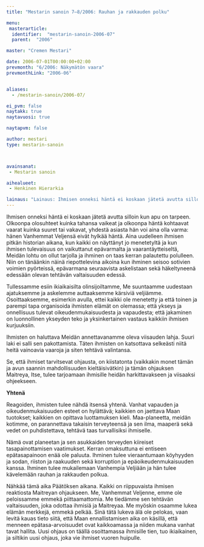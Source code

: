 ```yaml
---
title: "Mestarin sanoin 7–8/2006: Rauhan ja rakkauden polku"

menu:
 masterarticle:
  identifier:  "mestarin-sanoin-2006-07"
  parent:  "2006"

master: "Cremen Mestari"

date: 2006-07-01T00:00:00+02:00
prevmonth: "6/2006: Näkymätön vaara"
prevmonthLink: "2006-06"


aliases:
  - /mestarin-sanoin/2006-07/

ei_pvm: false
naytakk: true
naytavuosi: true

naytapvm: false

author: mestari
type: mestarin-sanoin



avainsanat:
 - Mestarin sanoin

aihealueet:
 - Henkinen Hierarkia

lainaus: "Lainaus: Ihmisen onneksi häntä ei koskaan jätetä avutta silloin kun apu on tarpeen. Olkoonpa olosuhteet kuinka tahansa vaikeat ja olkoonpa häntä kohtaavat vaarat kuinka suuret tai vakavat, yhdestä asiasta hän voi aina olla varma: hänen Vanhemmat Veljensä eivät hylkää häntä."
---
```

<p>Ihmisen onneksi häntä ei koskaan jätetä avutta silloin kun apu on tarpeen. Olkoonpa olosuhteet kuinka tahansa vaikeat ja olkoonpa häntä kohtaavat vaarat kuinka suuret tai vakavat, yhdestä asiasta hän voi aina olla varma: hänen Vanhemmat Veljensä eivät hylkää häntä. Aina uudelleen ihmisen pitkän historian aikana, kun kaikki on näyttänyt jo menetetyltä ja kun ihmisen tulevaisuus on vaikuttanut epävarmalta ja vaarantäytteiseltä, Meidän lohtu on ollut tarjolla ja ihminen on taas kerran palautettu polulleen. Niin on tänäänkin näinä riepottelevina aikoina kun ihminen seisoo sotivien voimien pyörteissä, epävarmana seuraavista askelistaan sekä häkeltyneenä edessään olevan tehtävän valtaisuuden edessä.</p>
<p>Tullessamme esiin ikiaikaisilta olinsijoiltamme, Me suuntaamme uudestaan ajatuksemme ja askelemme auttaaksemme kärsiviä veljiämme. Osoittaaksemme, esimerkin avulla, ettei kaikki ole menetetty ja että toinen ja parempi tapa organisoida ihmisten elämät on olemassa; että ykseys ja onnellisuus tulevat oikeudenmukaisuudesta ja vapaudesta; että jakaminen on luonnollinen ykseyden teko ja yksinkertainen vastaus kaikkiin ihmisen kurjuuksiin.</p>
<p>Ihmisten on haluttava Meidän annettavanamme oleva viisauden lahja. Suuri laki ei salli sen pakottamista. Täten ihmisten on katsottava selkeästi niitä heitä vainoavia vaaroja ja siten tehtävä valintansa.</p>
<p>Se, että ihmiset tarvitsevat ohjausta, on kiistatonta (vaikkakin monet tämän ja avun saannin mahdollisuuden kieltäisivätkin) ja tämän ohjauksen Maitreya, Itse, tulee tarjoamaan ihmisille heidän harkittavakseen ja viisaaksi ohjeekseen.</p>
<p><strong>Yhtenä</strong></p>
<p>Reagoiden, ihmisten tulee nähdä itsensä yhtenä. Vanhat vapauden ja oikeudenmukaisuuden esteet on hylättävä; kaikkien on jaettava Maan tuotokset; kaikkien on opittava luottamuksen kieli. Maa-planeetta, meidän kotimme, on parannettava takaisin terveyteensä ja sen ilma, maaperä sekä vedet on puhdistettava, tehtävä taas turvallisiksi ihmiselle.</p>
<p>Nämä ovat planeetan ja sen asukkaiden terveyden kiireiset tasapainottamisen vaatimukset. Kerran omaksuttuna ei entiseen epätasapainoon enää ole paluuta. Ihminen tulee vieraantumaan köyhyyden ja sodan, riiston ja raakuuden sekä korruption ja epäoikeudenmukaisuuden kanssa. Ihminen tulee mukailemaan Vanhempia Veljiään ja hän tulee kävelemään rauhan ja rakkauden polkua.</p>
<p>Nähkää tämä aika Päätöksen aikana. Kaikki on riippuvaista ihmisen reaktiosta Maitreyan ohjaukseen. Me, Vanhemmat Veljenne, emme ole peloissamme emmekä piittaamattomia. Me tiedämme sen tehtävän valtaisuuden, joka odottaa ihmisiä ja Maitreyaa. Me myöskin osaamme lukea elämän merkkejä, emmekä pelkää. Sinä tätä lukeva älä ole pelokas, vaan levitä kauas tieto siitä, että Maan ennallistamisen aika on käsillä, että menneen epätasa-arvoisuudet ovat kaikkoamassa ja niiden mukana vanhat tavat hallita. Uusi ohjaus on täällä osoittamassa ihmisille tien, tuo ikiaikainen, ja siltikin uusi ohjaus, joka vie ihmiset vuoren huipulle.</p>